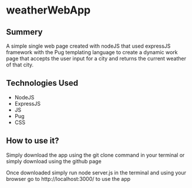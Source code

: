 # weatherWebApp

## Summery
A simple single web page created with nodeJS that used expressJS framework with the Pug templating language to create a dynamic work page that accepts the user input for a city and returns the current weather of that city.

## Technologies Used
* NodeJS
* ExpressJS
* JS
* Pug
* CSS

## How to use it?
Simply download the app using the git clone command in your terminal or simply download using the github page

Once downloaded simply run node server.js in the terminal and using your browser go to http://localhost:3000/ to use the app